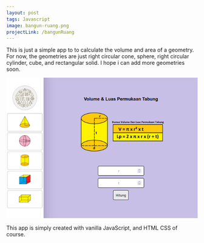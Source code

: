 ```yaml
---
layout: post
tags: Javascript
image: bangun-ruang.png
projectLink: /bangunRuang
---
```


This is just a simple app to to calculate the volume and area of ​​a geometry. For now, the geometries are just right circular cone, sphere, right circular cylinder, cube, and rectangular solid. I hope i can add more geometries soon.

![screenshot](/assets/img/work/bangun-ruang.png)

This app is simply created with vanilla JavaScript, and HTML CSS of course.
